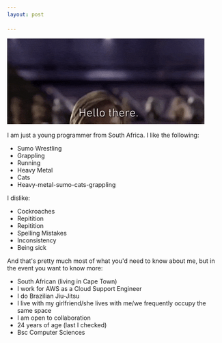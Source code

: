 ```yaml
---
layout: post

---
```


![Hello there](assets/images/hello_there.gif)

I am just a young programmer from South Africa. I like the following:

- Sumo Wrestling
- Grappling
- Running 
- Heavy Metal 
- Cats
- Heavy-metal-sumo-cats-grappling 

I dislike: 

- Cockroaches
- Repitition
- Repitition 
- Spelling Mistakes
- Inconsistency
- Being sick 

And that's pretty much most of what you'd need to know about me, but in the event you want to know more: 

- South African (living in Cape Town)
- I work for AWS as a Cloud Support Engineer 
- I do Brazilian Jiu-Jitsu
- I live with my girlfriend/she lives with me/we frequently occupy the same space
- I am open to collaboration 
- 24 years of age (last I checked)
- Bsc Computer Sciences 


